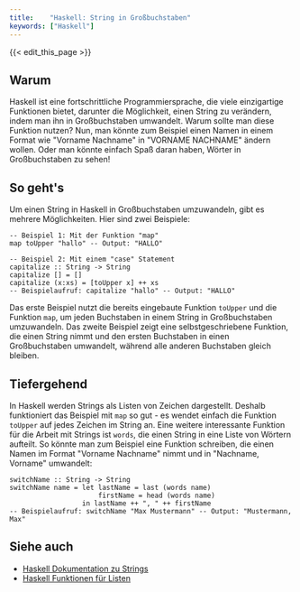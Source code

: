 ```yaml
---
title:    "Haskell: String in Großbuchstaben"
keywords: ["Haskell"]
---
```


{{< edit_this_page >}}

## Warum

Haskell ist eine fortschrittliche Programmiersprache, die viele einzigartige Funktionen bietet, darunter die Möglichkeit, einen String zu verändern, indem man ihn in Großbuchstaben umwandelt. Warum sollte man diese Funktion nutzen? Nun, man könnte zum Beispiel einen Namen in einem Format wie "Vorname Nachname" in "VORNAME NACHNAME" ändern wollen. Oder man könnte einfach Spaß daran haben, Wörter in Großbuchstaben zu sehen!

## So geht's

Um einen String in Haskell in Großbuchstaben umzuwandeln, gibt es mehrere Möglichkeiten. Hier sind zwei Beispiele:

```
-- Beispiel 1: Mit der Funktion "map"
map toUpper "hallo" -- Output: "HALLO"

-- Beispiel 2: Mit einem "case" Statement
capitalize :: String -> String
capitalize [] = []
capitalize (x:xs) = [toUpper x] ++ xs
-- Beispielaufruf: capitalize "hallo" -- Output: "HALLO"
```

Das erste Beispiel nutzt die bereits eingebaute Funktion `toUpper` und die Funktion `map`, um jeden Buchstaben in einem String in Großbuchstaben umzuwandeln. Das zweite Beispiel zeigt eine selbstgeschriebene Funktion, die einen String nimmt und den ersten Buchstaben in einen Großbuchstaben umwandelt, während alle anderen Buchstaben gleich bleiben.

## Tiefergehend

In Haskell werden Strings als Listen von Zeichen dargestellt. Deshalb funktioniert das Beispiel mit `map` so gut - es wendet einfach die Funktion `toUpper` auf jedes Zeichen im String an. Eine weitere interessante Funktion für die Arbeit mit Strings ist `words`, die einen String in eine Liste von Wörtern aufteilt. So könnte man zum Beispiel eine Funktion schreiben, die einen Namen im Format "Vorname Nachname" nimmt und in "Nachname, Vorname" umwandelt:

```
switchName :: String -> String
switchName name = let lastName = last (words name)
                      firstName = head (words name)
                  in lastName ++ ", " ++ firstName
-- Beispielaufruf: switchName "Max Mustermann" -- Output: "Mustermann, Max"
```

## Siehe auch

- [Haskell Dokumentation zu Strings](https://www.haskell.org/tutorial/strings.html)
- [Haskell Funktionen für Listen](https://www.haskell.org/tutorial/strings.html)